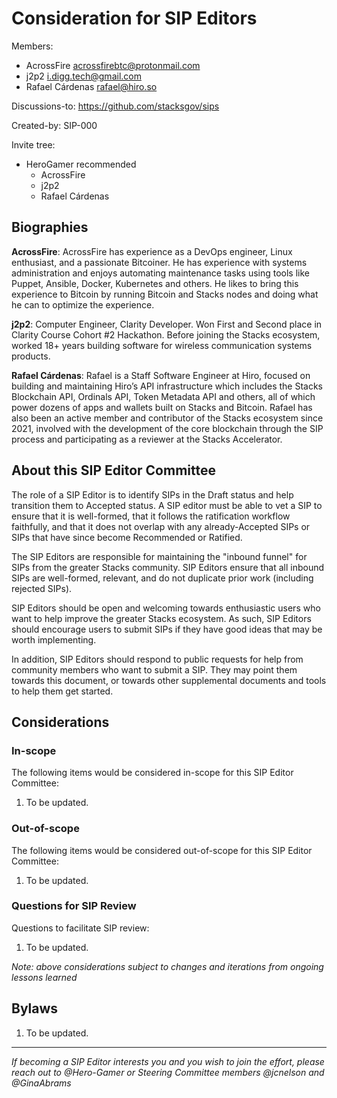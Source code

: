 # Consideration for SIP Editors

Members:

- AcrossFire <acrossfirebtc@protonmail.com>
- j2p2 <i.digg.tech@gmail.com>
- Rafael Cárdenas <rafael@hiro.so>


Discussions-to: https://github.com/stacksgov/sips

Created-by: SIP-000

Invite tree:

- HeroGamer recommended
     * AcrossFire
     * j2p2
     * Rafael Cárdenas


## Biographies

**AcrossFire**: AcrossFire has experience as a DevOps engineer, Linux enthusiast, and a passionate Bitcoiner. He has experience with systems administration and enjoys automating maintenance tasks using tools like Puppet, Ansible, Docker, Kubernetes and others. He likes to bring this experience to Bitcoin by running Bitcoin and Stacks nodes and doing what he can to optimize the experience.

**j2p2**: Computer Engineer, Clarity Developer. Won First and Second place in Clarity Course Cohort #2 Hackathon. Before joining the Stacks ecosystem, worked 18+ years building software for wireless communication systems products. 

**Rafael Cárdenas**: Rafael is a Staff Software Engineer at Hiro, focused on building and maintaining Hiro’s API infrastructure which includes the Stacks Blockchain API, Ordinals API, Token Metadata API and others, all of which power dozens of apps and wallets built on Stacks and Bitcoin. Rafael has also been an active member and contributor of the Stacks ecosystem since 2021, involved with the development of the core blockchain through the SIP process and participating as a reviewer at the Stacks Accelerator.

## About this SIP Editor Committee

The role of a SIP Editor is to identify SIPs in the Draft status and help transition them to Accepted status. A SIP editor must be able to vet a SIP to ensure that it is well-formed, that it follows the ratification workflow faithfully, and that it does not overlap with any already-Accepted SIPs or SIPs that have since become Recommended or Ratified.

The SIP Editors are responsible for maintaining the "inbound funnel" for SIPs from the greater Stacks community. SIP Editors ensure that all inbound SIPs are well-formed, relevant, and do not duplicate prior work (including rejected SIPs).

SIP Editors should be open and welcoming towards enthusiastic users who want to help improve the greater Stacks ecosystem. As such, SIP Editors should encourage users to submit SIPs if they have good ideas that may be worth implementing.

In addition, SIP Editors should respond to public requests for help from community members who want to submit a SIP. They may point them towards this document, or towards other supplemental documents and tools to help them get started.

## Considerations

### In-scope

The following items would be considered in-scope for this SIP Editor Committee:

1. To be updated.

### Out-of-scope

The following items would be considered out-of-scope for this SIP Editor Committee:

1. To be updated.

### Questions for SIP Review

Questions to facilitate SIP review:

1. To be updated.

_Note: above considerations subject to changes and iterations from ongoing lessons learned_

## Bylaws

1. To be updated.

---

_If becoming a SIP Editor interests you and you wish to join the effort, please reach out to @Hero-Gamer or Steering Committee members @jcnelson and @GinaAbrams_
